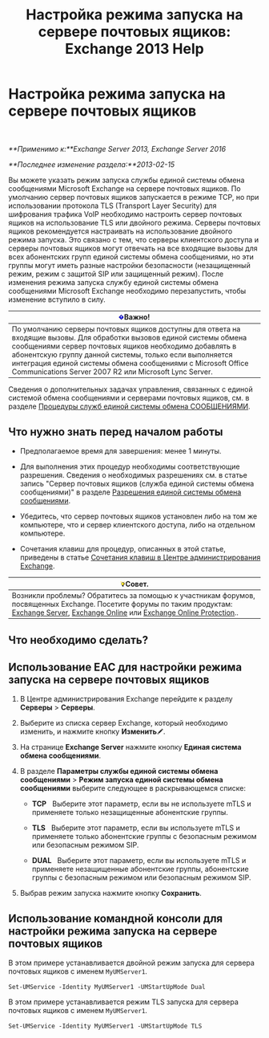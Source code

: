 ﻿---
title: 'Настройка режима запуска на сервере почтовых ящиков: Exchange 2013 Help'
TOCTitle: Настройка режима запуска на сервере почтовых ящиков
ms:assetid: 4457d6a0-52bd-4269-8cb5-d34d7fe9bfc3
ms:mtpsurl: https://technet.microsoft.com/ru-ru/library/Ee423544(v=EXCHG.150)
ms:contentKeyID: 50556398
ms.date: 04/30/2018
mtps_version: v=EXCHG.150
ms.translationtype: HT
---

# Настройка режима запуска на сервере почтовых ящиков

 

_**Применимо к:**Exchange Server 2013, Exchange Server 2016_

_**Последнее изменение раздела:**2013-02-15_

Вы можете указать режим запуска службы единой системы обмена сообщениями Microsoft Exchange на сервере почтовых ящиков. По умолчанию сервер почтовых ящиков запускается в режиме TCP, но при использовании протокола TLS (Transport Layer Security) для шифрования трафика VoIP необходимо настроить сервер почтовых ящиков на использование TLS или двойного режима. Серверы почтовых ящиков рекомендуется настраивать на использование двойного режима запуска. Это связано с тем, что серверы клиентского доступа и серверы почтовых ящиков могут отвечать на все входящие вызовы для всех абонентских групп единой системы обмена сообщениями, но эти группы могут иметь разные настройки безопасности (незащищенный режим, режим с защитой SIP или защищенный режим). После изменения режима запуска службу единой системы обмена сообщениями Microsoft Exchange необходимо перезапустить, чтобы изменение вступило в силу.

<table>
<thead>
<tr class="header">
<th><img src="images/Dd876857.important(EXCHG.150).gif" title="Важно" alt="Важно" />Важно!</th>
</tr>
</thead>
<tbody>
<tr class="odd">
<td>По умолчанию серверы почтовых ящиков доступны для ответа на входящие вызовы. Для обработки вызовов единой системы обмена сообщениями сервер почтовых ящиков необходимо добавлять в абонентскую группу данной системы, только если выполняется интеграция единой системы обмена сообщениями с Microsoft Office Communications Server 2007 R2 или Microsoft Lync Server.</td>
</tr>
</tbody>
</table>


Сведения о дополнительных задачах управления, связанных с единой системой обмена сообщениями и серверами почтовых ящиков, см. в разделе [Процедуры служб единой системы обмена СООБЩЕНИЯМИ](um-services-procedures-exchange-2013-help.md).

## Что нужно знать перед началом работы

  - Предполагаемое время для завершения: менее 1 минуты.

  - Для выполнения этих процедур необходимы соответствующие разрешения. Сведения о необходимых разрешениях см. в статье запись "Сервер почтовых ящиков (служба единой системы обмена сообщениями)" в разделе [Разрешения единой системы обмена сообщениями](unified-messaging-permissions-exchange-2013-help.md).

  - Убедитесь, что сервер почтовых ящиков установлен либо на том же компьютере, что и сервер клиентского доступа, либо на отдельном компьютере.

  - Сочетания клавиш для процедур, описанных в этой статье, приведены в статье [Сочетания клавиш в Центре администрирования Exchange](keyboard-shortcuts-in-the-exchange-admin-center-exchange-online-protection-help.md).

<table>
<thead>
<tr class="header">
<th><img src="images/Bb124558.tip(EXCHG.150).gif" title="Совет" alt="Совет" />Совет.</th>
</tr>
</thead>
<tbody>
<tr class="odd">
<td>Возникли проблемы? Обратитесь за помощью к участникам форумов, посвященных Exchange. Посетите форумы по таким продуктам: <a href="https://go.microsoft.com/fwlink/p/?linkid=60612">Exchange Server</a>, <a href="https://go.microsoft.com/fwlink/p/?linkid=267542">Exchange Online</a> или <a href="https://go.microsoft.com/fwlink/p/?linkid=285351">Exchange Online Protection</a>..</td>
</tr>
</tbody>
</table>


## Что необходимо сделать?

## Использование EAC для настройки режима запуска на сервере почтовых ящиков

1.  В Центре администрирования Exchange перейдите к разделу **Серверы** \> **Серверы**.

2.  Выберите из списка сервер Exchange, который необходимо изменить, и нажмите кнопку **Изменить**![Значок редактирования](images/Bb124582.6f53ccb2-1f13-4c02-bea0-30690e6ea71d(EXCHG.150).gif "Значок редактирования").

3.  На странице **Exchange Server** нажмите кнопку **Единая система обмена сообщениями**.

4.  В разделе **Параметры службы единой системы обмена сообщениями** \> **Режим запуска единой системы обмена сообщениями** выберите следующее в раскрывающемся списке:
    
      - **TCP**   Выберите этот параметр, если вы не используете mTLS и применяете только незащищенные абонентские группы.
    
      - **TLS**   Выберите этот параметр, если вы используете mTLS и применяете только абонентские группы с безопасным режимом или безопасным режимом SIP.
    
      - **DUAL**   Выберите этот параметр, если вы используете mTLS и применяете незащищенные абонентские группы, абонентские группы с безопасным режимом или безопасным режимом SIP.

5.  Выбрав режим запуска нажмите кнопку **Сохранить**.

## Использование командной консоли для настройки режима запуска на сервере почтовых ящиков

В этом примере устанавливается двойной режим запуска для сервера почтовых ящиков с именем `MyUMServer1`.

    Set-UMService -Identity MyUMServer1 -UMStartUpMode Dual

В этом примере устанавливается режим TLS запуска для сервера почтовых ящиков с именем `MyUMServer1`.

    Set-UMService -Identity MyUMServer1 -UMStartUpMode TLS

